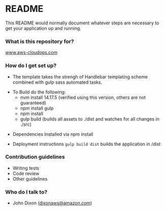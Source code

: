 # README #

This README would normally document whatever steps are necessary to get your application up and running.

### What is this repository for? ###
www.aws-cloudops.com

### How do I get set up? ###

* The template takes the strengh of Handlebar templating scheme combined with gulp sass automated tasks.
+ To Build do the following:
  * nvm install 14.17.5 (verified using this version, others are not guaranteed)
  * npm install gulp
  * npm install
  * gulp build (builds all assets to ./dist and watches for all changes in ./src)

* Dependencies
Installed via npm install

* Deployment instructions
```gulp build dist``` builds the application in /dist

### Contribution guidelines ###

* Writing tests
* Code review
* Other guidelines

### Who do I talk to? ###

* John Dixon (dixonaws@amazon.com) 